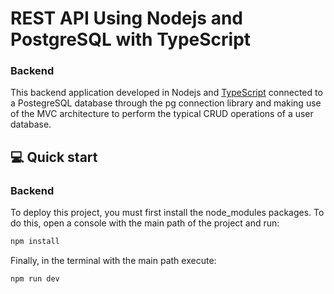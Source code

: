# REST API Using Nodejs and PostgreSQL with TypeScript

### Backend

This backend application developed in Nodejs and [TypeScript](https://www.typescriptlang.org/docs/) connected to a PostegreSQL database through the pg connection library and making use of the MVC architecture to perform the typical CRUD operations of a user database.

## 💻 Quick start

### Backend

To deploy this project, you must first install the node_modules packages. To do this, open a console with the main path of the project and run:

```bash
npm install
```

Finally, in the terminal with the main path execute:

```bash
npm run dev
```
